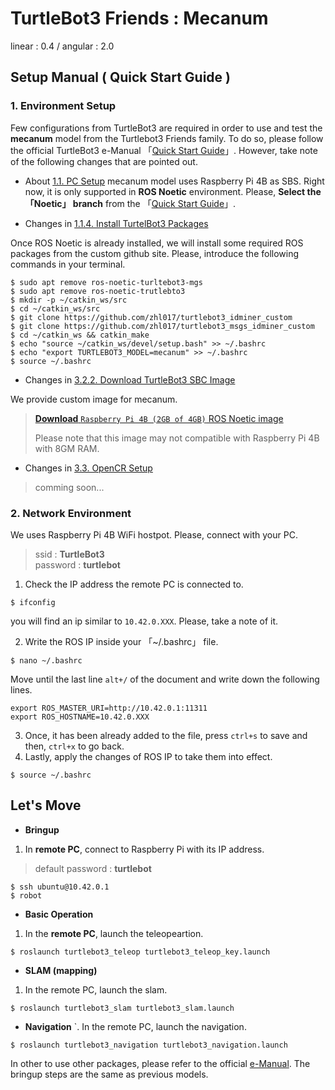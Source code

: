 # TurtleBot3 Friends : Mecanum  
linear : 0.4 / angular : 2.0

## Setup Manual ( Quick Start Guide )

### 1. Environment Setup
Few configurations from TurtleBot3 are required in order to use and test the **mecanum** model from the Turtlebot3 Friends family. To do so, please follow the official TurtleBot3 e-Manual
「[Quick Start Guide](https://emanual.robotis.com/docs/en/platform/turtlebot3/quick-start/)」.
However, take note of the following changes that are pointed out.

- About [1.1. PC Setup](https://emanual.robotis.com/docs/en/platform/turtlebot3/quick-start/#pc-setup) mecanum model uses Raspberry Pi 4B as SBS. Right now, it is only supported in **ROS Noetic** environment. Please, **Select the 「Noetic」 branch** from the 「[Quick Start Guide](https://emanual.robotis.com/docs/en/platform/turtlebot3/quick-start/)」.

- Changes in [1.1.4. Install TurtelBot3 Packages](https://emanual.robotis.com/docs/en/platform/turtlebot3/quick-start/#install-turtlebot3-packages)

Once ROS Noetic is already installed, we will install some required ROS packages from the custom github site. Please, introduce the following commands in your terminal.

```code
$ sudo apt remove ros-noetic-turltebot3-mgs
$ sudo apt remove ros-noetic-trutlebto3
$ mkdir -p ~/catkin_ws/src
$ cd ~/catkin_ws/src
$ git clone https://github.com/zhl017/turtlebot3_idminer_custom
$ git clone https://github.com/zhl017/turtlebot3_msgs_idminer_custom
$ cd ~/catkin_ws && catkin_make
$ echo "source ~/catkin_ws/devel/setup.bash" >> ~/.bashrc
$ echo "export TURTLEBOT3_MODEL=mecanum" >> ~/.bashrc
$ source ~/.bashrc
```

- Changes in [3.2.2. Download TurtleBot3 SBC Image](https://emanual.robotis.com/docs/en/platform/turtlebot3/sbc_setup/#download-turtlebot3-sbc-image-2)

We provide custom image for mecanum.
> [**Download** `Raspberry Pi 4B (2GB of 4GB)` ROS Noetic image](https://mega.nz/file/UIVHSRAQ#6_NMDIB5F_Q3auEe8o50p8UnbW1L5KX9ikzbhf7vYwE)  
>   
> Please note that this image may not compatible with Raspberry Pi 4B with 8GM RAM.

- Changes in [3.3. OpenCR Setup](https://emanual.robotis.com/docs/en/platform/turtlebot3/opencr_setup/)

> comming soon...

### 2. Network Environment

We uses Raspberry Pi 4B WiFi hostpot. Please, connect with your PC.
> ssid : **TurtleBot3**  
> password : **turtlebot**

1. Check the IP address the remote PC is connected to.
```
$ ifconfig
```
you will find an ip similar to ```10.42.0.XXX```. Please, take a note of it.

2. Write the ROS IP inside your 「~/.bashrc」 file.
```
$ nano ~/.bashrc
```
Move until the last line ```alt+/``` of the document and write down the following lines.
```
export ROS_MASTER_URI=http://10.42.0.1:11311
export ROS_HOSTNAME=10.42.0.XXX
```
3. Once, it has been already added to the file, press ```ctrl+s``` to save and then, ```ctrl+x``` to go back.
4. Lastly, apply the changes of ROS IP to take them into effect.
```
$ source ~/.bashrc
```

## Let's Move
- **Bringup**  
1. In **remote PC**, connect to Raspberry Pi with its IP address.
> default password : **turtlebot**
```
$ ssh ubuntu@10.42.0.1
$ robot
```

- **Basic Operation**
1. In the **remote PC**, launch the teleopeartion.
```
$ roslaunch turtlebot3_teleop turtlebot3_teleop_key.launch
```

- **SLAM (mapping)**
1. In the remote PC, launch the slam.
```
$ roslaunch turtlebot3_slam turtlebot3_slam.launch
```

- **Navigation**
`. In the remote PC, launch the navigation.
```
$ roslaunch turtlebot3_navigation turtlebot3_navigation.launch
```
  
In other to use other packages, please refer to the official [e-Manual](https://emanual.robotis.com/docs/en/platform/turtlebot3/overview/). The bringup steps are the same as previous models.
